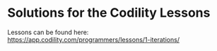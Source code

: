 # Solutions for the Codility Lessons

Lessons can be found here: https://app.codility.com/programmers/lessons/1-iterations/

